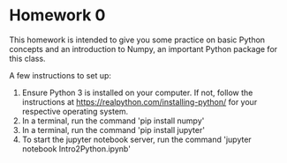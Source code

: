 # Homework 0

This homework is intended to give you some practice on basic Python concepts and an introduction to Numpy, an important Python package for this class.

A few instructions to set up:

1. Ensure Python 3 is installed on your computer. If not, follow the instructions at https://realpython.com/installing-python/ for your respective operating system.
2. In a terminal, run the command 'pip install numpy'
2. In a terminal, run the command 'pip install jupyter'
3. To start the jupyter notebook server, run the command 'jupyter notebook Intro2Python.ipynb'

